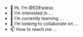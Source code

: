 - 👋 Hi, I’m @EDEwiess
- 👀 I’m interested in ...
- 🌱 I’m currently learning ...
- 💞️ I’m looking to collaborate on ...
- 📫 How to reach me ...

<!---
EDEwiess/EDEwiess is a ✨ special ✨ repository because its `README.md` (this file) appears on your GitHub profile.
You can click the Preview link to take a look at your changes.
--->
